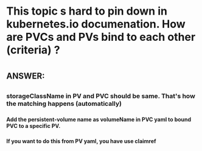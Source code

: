 
#
# This topic s hard to pin down in kubernetes.io documenation. How are PVCs and PVs bind to each other (criteria) ?
#


##
## ANSWER:
##


###
###   storageClassName in PV and PVC should be same. That's how the matching happens (automatically)
###
####  Add the persistent-volume name as volumeName in PVC yaml  to bound PVC to a specific PV.
###
###
####  If you want to do this from PV yaml, you have use claimref
###
